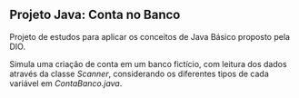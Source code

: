 ## Projeto Java: Conta no Banco

Projeto de estudos para aplicar os conceitos de Java Básico proposto pela DIO.

Simula uma criação de conta em um banco fictício, com leitura dos dados através da classe *Scanner*, considerando os diferentes tipos de cada variável em *ContaBanco.java*.
